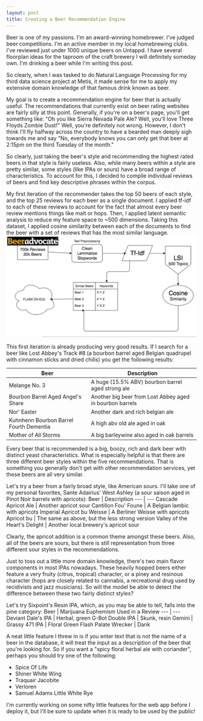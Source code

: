 ```yaml
---
layout: post
title: Creating a Beer Recommendation Engine
---
```


Beer is one of my passions. I'm an award-winning homebrewer. I've judged beer competitions. I'm an active member in my
local homebrewing clubs. I've reviewed just under 1000 unique beers on Untappd. I have several floorplan ideas for the taproom
of the craft brewery I will definitely someday own.
I'm drinking a beer while I'm writing this post.

So clearly, when I was tasked to do Natural Language Processing for my third data science project at Metis, 
it made sense for me to apply my extensive domain knowledge of that famous drink known as beer.

My goal is to create a recommendation engine for beer that is actually useful. The recommendations that currently exist on 
beer rating websites are fairly silly at this point. Generally, if you're on a beer's page, you'll get something like: 
"Oh you like Sierra Nevada Pale Ale? Well, you'll love Three Floyds Zombie Dust!"
Well, you're definitely not wrong. However, I don't think I'll fly halfway across the country to have a bearded man deeply sigh 
towards me and say "No, everybody knows you can only get that beer at 2:15pm on the third Tuesday of the month."

So clearly, just taking the beer's style and recommending the highest rated beers in that style is fairly useless. Also, while
many beers within a style are pretty similar, some styles (like IPAs or sours) have a broad range of characteristics. To account 
for this, I decided to compile individual reviews of beers and find key descriptive phrases within the corpus.

My first iteration of the recommender takes the top 50 beers of each style, and the top 25 reviews for each beer as a single 
document. I applied tf-idf to each of these reviews to account for the fact that almost every beer review mentions things like
malt or hops. Then, I applied latent semantic analysis to reduce my feature space to ~500 dimensions. Taking this dataset,
I applied cosine similarity between each of the documents to find the beer with a set of reviews that has the most similar
language. 
![Data Flow](/images/beer_recommender.png)

This first iteration is already producing very good results. If I search for a beer like Lost Abbey's Track #8 (a bourbon barrel
aged Belgian quadrupel with cinnamon sticks and dried chilis) you get the following results:

Beer | Description
--- | ---
Melange No. 3 | A huge (15.5% ABV) bourbon barrel aged strong ale
Bourbon Barrel Aged Angel's Share | Another big beer from Lost Abbey aged in bourbon barrels
Nor' Easter | Another dark and rich belgian ale
Kuhnhenn Bourbon Barrel Fourth Dementia | A high abv old ale aged in oak
Mother of All Storms | A big barleywine also aged in oak barrels

Every beer that is recommended is a big, boozy, rich and dark beer with distinct yeast characteristics. What is especially helpful
is that there are three different beer styles within the five recommendations. That is something you generally don't get with
other recommendation services, yet these beers are all very similar.

Let's try a beer from a fairly broad style, like American sours. I'll take one of my personal favorites, Sante Adairius' West Ashley
(a sour saison aged in Pinot Noir barrels with apricots):
Beer | Description
--- | ---
Cascade Apricot Ale | Another apricot sour
Cantillon Fou' Foune | A Belgian lambic with apricots
Imperial Apricot bu Weisse | A Berliner Weisse with apricots
Apricot bu | The same as above, but the less strong version
Valley of the Heart's Delight | Another local brewery's apricot sour

Clearly, the apricot addition is a common theme amongst these beers. Also, all of the beers are sours, but there is still
representation from three different sour styles in the recommendations.

Just to toss out a little more domain knowledge, there's two main flavor components in most IPAs nowadays. These heavily hopped
beers either feature a very fruity (citrus, tropical) character, or a piney and resinous character (hops are closely related to 
cannabis, a recreational drug used by recidivists and jazz musicians). So will the model be able to detect the difference between
these two fairly distinct styles?

Let's try Sixpoint's Resin IPA, which, as you may be able to tell, falls into the pine category:
Beer | Marijuana Euphemism Used in a Review
--- | ---
Deviant Dale's IPA | Herbal, green
G-Bot Double IPA | Skunk, resin
Gemini | Grassy
471 IPA | Floral
Green Flash Palate Wrecker | Dank


A neat little feature I threw in is if you enter text that is not the name of a beer in the database, it will treat the input as a 
description of the beer that you're looking for. So if you want a "spicy floral herbal ale with coriander", perhaps you should try
one of the following: 

* Spice Of Life
* Shiner White Wing
* Traquair Jacobite
* Verloren
* Samuel Adams Little White Rye

I'm currently working on some nifty little features for the web app before I deploy it, but I'll be sure to update when it is
ready to be used by the public!
